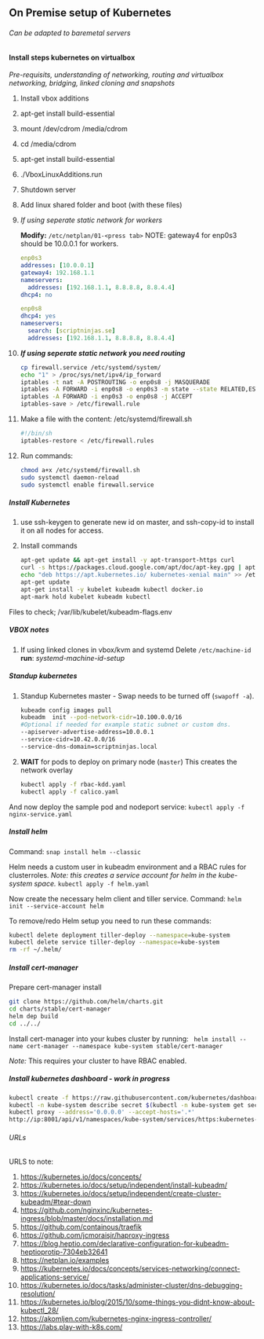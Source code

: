 ## On Premise setup of Kubernetes
###### Can be adapted to baremetal servers


#### Install steps kubernetes on virtualbox

*Pre-requisits, understanding of networking, routing and virtualbox networking, bridging, linked cloning and snapshots*

1. Install vbox additions
1. apt-get install build-essential
1. mount /dev/cdrom /media/cdrom
1. cd /media/cdrom
1. apt-get install build-essential
1. ./VboxLinuxAdditions.run
1. Shutdown server
1. Add linux shared folder and boot (with these files)
1. *If using seperate static network for workers*

    **Modify:** `/etc/netplan/01-<press tab>`
    NOTE: gateway4 for enp0s3 should be 10.0.0.1 for workers.

    ```yaml
    enp0s3
    addresses: [10.0.0.1]
    gateway4: 192.168.1.1
    nameservers:
      addresses: [192.168.1.1, 8.8.8.8, 8.8.4.4]
    dhcp4: no

    enp0s8
    dhcp4: yes
    nameservers:
      search: [scriptninjas.se]
      addresses: [192.168.1.1, 8.8.8.8, 8.8.4.4]
    ```
1. ***If using seperate static network you need routing***
    ```bash
    cp firewall.service /etc/systemd/system/
    echo "1" > /proc/sys/net/ipv4/ip_forward
    iptables -t nat -A POSTROUTING -o enp0s8 -j MASQUERADE
    iptables -A FORWARD -i enp0s8 -o enp0s3 -m state --state RELATED,ESTABLISHED -j ACCEPT
    iptables -A FORWARD -i enp0s3 -o enp0s8 -j ACCEPT
    iptables-save > /etc/firewall.rule
    ```
1. Make a file with the content: /etc/systemd/firewall.sh
    ```bash
    #!/bin/sh
    iptables-restore < /etc/firewall.rules
    ```
1. Run commands:
    ```bash
    chmod a+x /etc/systemd/firewall.sh
    sudo systemctl daemon-reload
    sudo systemctl enable firewall.service
    ```

##### Install Kubernetes
1. use ssh-keygen to generate new id on master, and ssh-copy-id to install it on all nodes for access.
2. Install commands

    ```bash
    apt-get update && apt-get install -y apt-transport-https curl
    curl -s https://packages.cloud.google.com/apt/doc/apt-key.gpg | apt-key add -
    echo "deb https://apt.kubernetes.io/ kubernetes-xenial main" >> /etc/apt/sources.list.d/kubernetes.list
    apt-get update
    apt-get install -y kubelet kubeadm kubectl docker.io
    apt-mark hold kubelet kubeadm kubectl
    ```
  Files to check; /var/lib/kubelet/kubeadm-flags.env

##### VBOX notes

1. If using linked clones in vbox/kvm and systemd
   Delete `/etc/machine-id`
   **run**: *systemd-machine-id-setup*



##### Standup kubernetes

1. Standup Kubernetes master - Swap needs to be turned off (`swapoff -a`).
    ```bash
    kubeadm config images pull
    kubeadm  init --pod-network-cidr=10.100.0.0/16
    #Optional if needed for example static subnet or custom dns.
    --apiserver-advertise-address=10.0.0.1
    --service-cidr=10.42.0.0/16
    --service-dns-domain=scriptninjas.local
    ```

1. **WAIT** for pods to deploy on primary node (`master`)
This creates the network overlay
    ```bash
    kubectl apply -f rbac-kdd.yaml
    kubectl apply -f calico.yaml
    ```

And now deploy the sample pod and nodeport service:
`kubectl apply -f nginx-service.yaml`


##### Install helm

Command: `snap install helm --classic`

Helm needs a custom user in kubeadm environment and a RBAC rules for clusterroles.
*Note: this creates a service account for helm in the kube-system space.*
`kubectl apply -f helm.yaml`

Now create the necessary helm client and tiller service.
Command: `helm init --service-account helm`

To remove/redo Helm setup you need to run these commands:
```bash
kubectl delete deployment tiller-deploy --namespace=kube-system
kubectl delete service tiller-deploy --namespace=kube-system
rm -rf ~/.helm/
```



##### Install cert-manager

Prepare cert-manager install

```bash
git clone https://github.com/helm/charts.git
cd charts/stable/cert-manager
helm dep build
cd ../../
```

Install cert-manager into your kubes cluster by running:
` helm install --name cert-manager --namespace kube-system stable/cert-manager`

*Note:* This requires your cluster to have RBAC enabled.



##### Install kubernetes dashboard - *work in progress*

```bash
kubectl create -f https://raw.githubusercontent.com/kubernetes/dashboard/master/aio/deploy/recommended/kubernetes-dashboard.yaml
kubectl -n kube-system describe secret $(kubectl -n kube-system get secret | grep admin-user | awk '{print $1}')
kubectl proxy --address='0.0.0.0' --accept-hosts='.*'
http://ip:8001/api/v1/namespaces/kube-system/services/https:kubernetes-dashboard:/proxy/
```


###### URLs
URLS to note:
1. https://kubernetes.io/docs/concepts/
1. https://kubernetes.io/docs/setup/independent/install-kubeadm/
1. https://kubernetes.io/docs/setup/independent/create-cluster-kubeadm/#tear-down
1. https://github.com/nginxinc/kubernetes-ingress/blob/master/docs/installation.md
1. https://github.com/containous/traefik
1. https://github.com/jcmoraisjr/haproxy-ingress
1. https://blog.heptio.com/declarative-configuration-for-kubeadm-heptioprotip-7304eb32641
1. https://netplan.io/examples
1. https://kubernetes.io/docs/concepts/services-networking/connect-applications-service/
1. https://kubernetes.io/docs/tasks/administer-cluster/dns-debugging-resolution/
1. https://kubernetes.io/blog/2015/10/some-things-you-didnt-know-about-kubectl_28/
1. https://akomljen.com/kubernetes-nginx-ingress-controller/
1. https://labs.play-with-k8s.com/
